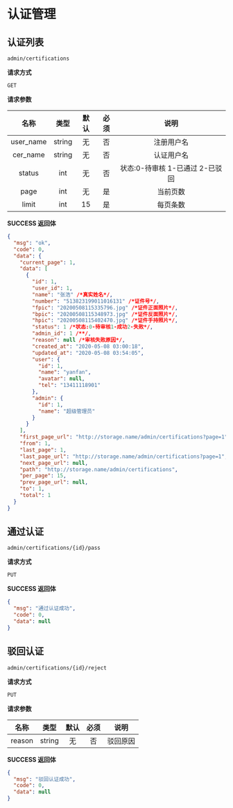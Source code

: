 # 认证管理

## 认证列表

`admin/certifications`

**请求方式**

`GET`

**请求参数**

|   名称    |  类型  | 默认 | 必须 |              说明               |
| :-------: | :----: | :--: | :--: | :-----------------------------: |
| user_name | string |  无  |  否  |           注册用户名            |
| cer_name  | string |  无  |  否  |           认证用户名            |
|  status   |  int   |  无  |  否  | 状态:0-待审核 1-已通过 2-已驳回 |
|   page    |  int   |  无  |  是  |            当前页数             |
|   limit   |  int   |  15  |  是  |            每页条数             |

**SUCCESS 返回体**

```json
{
  "msg": "ok",
  "code": 0,
  "data": {
    "current_page": 1,
    "data": [
      {
        "id": 1,
        "user_id": 1,
        "name": "张浩" /*真实姓名*/,
        "number": "513823199011016131" /*证件号*/,
        "fpic": "20200508115335796.jpg" /*证件正面照片*/,
        "bpic": "20200508115348973.jpg" /*证件反面照片*/,
        "hpic": "20200508115402470.jpg" /*证件手持照片*/,
        "status": 1 /*状态:0-待审核1-成功2-失败*/,
        "admin_id": 1 /**/,
        "reason": null /*审核失败原因*/,
        "created_at": "2020-05-08 03:00:18",
        "updated_at": "2020-05-08 03:54:05",
        "user": {
          "id": 1,
          "name": "yanfan",
          "avatar": null,
          "tel": "13411118901"
        },
        "admin": {
          "id": 1,
          "name": "超级管理员"
        }
      }
    ],
    "first_page_url": "http://storage.name/admin/certifications?page=1",
    "from": 1,
    "last_page": 1,
    "last_page_url": "http://storage.name/admin/certifications?page=1",
    "next_page_url": null,
    "path": "http://storage.name/admin/certifications",
    "per_page": 15,
    "prev_page_url": null,
    "to": 1,
    "total": 1
  }
}
```

## 通过认证

`admin/certifications/{id}/pass`

**请求方式**

`PUT`

**SUCCESS 返回体**

```json
{
  "msg": "通过认证成功",
  "code": 0,
  "data": null
}
```

## 驳回认证

`admin/certifications/{id}/reject`

**请求方式**

`PUT`

**请求参数**

|  名称  |  类型  | 默认 | 必须 |   说明   |
| :----: | :----: | :--: | :--: | :------: |
| reason | string |  无  |  否  | 驳回原因 |

**SUCCESS 返回体**

```json
{
  "msg": "驳回认证成功",
  "code": 0,
  "data": null
}
```
